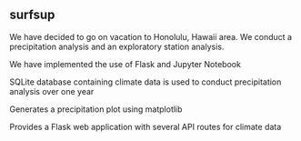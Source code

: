 ## surfsup

We have decided to go on vacation to Honolulu, Hawaii area. We conduct a precipitation analysis and an exploratory station analysis.

We have implemented the use of Flask and Jupyter Notebook

SQLite database containing climate data is used to conduct precipitation analysis over one year 

Generates a precipitation plot using matplotlib 

Provides a Flask web application with several API routes for climate data
